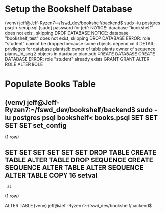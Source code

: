 # Setup the Bookshelf Database

(venv) jeff@Jeff-Ryzen7:~/fswd_dev/bookshelf/backend$ sudo -iu postgres psql < setup.sql
[sudo] password for jeff:
NOTICE:  database "bookshelf" does not exist, skipping
DROP DATABASE
NOTICE:  database "bookshelf_test" does not exist, skipping
DROP DATABASE
ERROR:  role "student" cannot be dropped because some objects depend on it
DETAIL:  privileges for database plantsdb
owner of table plants
owner of sequence plants_id_seq
2 objects in database plantsdb
CREATE DATABASE
CREATE DATABASE
ERROR:  role "student" already exists
GRANT
GRANT
ALTER ROLE
ALTER ROLE


# Populate Books Table
(venv) jeff@Jeff-Ryzen7:~/fswd_dev/bookshelf/backend$ sudo -iu postgres psql bookshelf< books.psql
SET
SET
SET
SET
 set_config
------------

(1 row)

SET
SET
SET
SET
SET
SET
DROP TABLE
CREATE TABLE
ALTER TABLE
DROP SEQUENCE
CREATE SEQUENCE
ALTER TABLE
ALTER SEQUENCE
ALTER TABLE
COPY 16
 setval
--------
     22
(1 row)

ALTER TABLE
(venv) jeff@Jeff-Ryzen7:~/fswd_dev/bookshelf/backend$